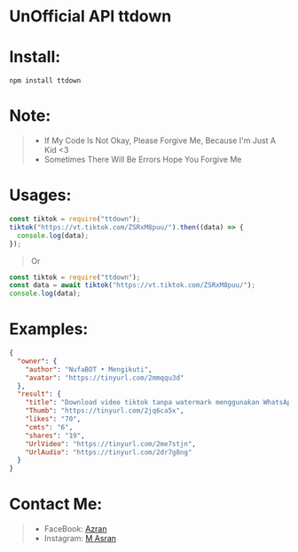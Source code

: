 # UnOfficial API ttdown

# Install:

```
npm install ttdown
```

# Note:

> - If My Code Is Not Okay, Please Forgive Me, Because I'm Just A Kid <3
> - Sometimes There Will Be Errors Hope You Forgive Me

# Usages:

```javascript
const tiktok = require("ttdown");
tiktok("https://vt.tiktok.com/ZSRxM8puu/").then((data) => {
  console.log(data);
});
```

> Or

```javascript
const tiktok = require("ttdown");
const data = await tiktok("https://vt.tiktok.com/ZSRxM8puu/");
console.log(data);
```

# Examples:

```json
{
  "owner": {
    "author": "NufaBOT • Mengikuti",
    "avatar": "https://tinyurl.com/2mmqqu3d"
  },
  "result": {
    "title": "Download video tiktok tanpa watermark menggunakan WhatsApp#fyp #shaunthesheep #botwa",
    "Thumb": "https://tinyurl.com/2jq6ca5x",
    "likes": "70",
    "cmts": "6",
    "shares": "19",
    "UrlVideo": "https://tinyurl.com/2me7stjn",
    "UrlAudio": "https://tinyurl.com/2dr7g8ng"
  }
}
```

# Contact Me:

> - FaceBook: [Azran](https://www.facebook.com/azran123)
> - Instagram: [M Asran](https://instagram.com/theazran_)
